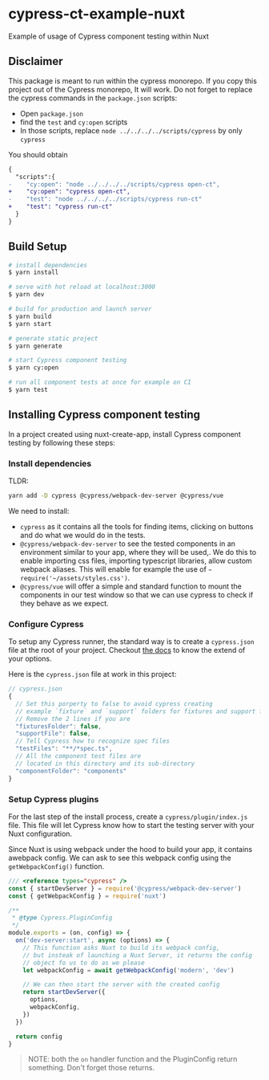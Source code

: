 # cypress-ct-example-nuxt

Example of usage of Cypress component testing within Nuxt

## Disclaimer

This package is meant to run within the cypress monorepo.
If you copy this project out of the Cypress monorepo, It will work.
Do not forget to replace the cypress commands in the `package.json` scripts:

- Open `package.json`
- find the `test` and `cy:open` scripts
- In those scripts, replace `node ../../../../scripts/cypress` by only `cypress`

You should obtain 

```diff
{
  "scripts":{
-    "cy:open": "node ../../../../scripts/cypress open-ct",
+    "cy:open": "cypress open-ct",
-    "test": "node ../../../../scripts/cypress run-ct"
+    "test": "cypress run-ct"
  }
}
```



## Build Setup

```bash
# install dependencies
$ yarn install

# serve with hot reload at localhost:3000
$ yarn dev

# build for production and launch server
$ yarn build
$ yarn start

# generate static project
$ yarn generate

# start Cypress component testing
$ yarn cy:open

# run all component tests at once for example on CI
$ yarn test
```

## Installing Cypress component testing

In a project created using nuxt-create-app, install Cypress component testing by following these steps:

### Install dependencies

TLDR:

```bash
yarn add -D cypress @cypress/webpack-dev-server @cypress/vue
```

We need to install:
- `cypress` as it contains all the tools for finding items, clicking on buttons and do what we would do in the tests.
- `@cypress/webpack-dev-server` to see the tested components in an environment similar to your app, where they will be used,. We do this to enable importing css files, importing typescript libraries, allow custom webpack aliases. This will enable for example the use of `~` `require('~/assets/styles.css')`.
- `@cypress/vue` will offer a simple and standard function to mount the components in our test window so that we can use cypress to check if they behave as we expect.


### Configure Cypress

To setup any Cypress runner, the standard way is to create a `cypress.json` file at the root of your project. Checkout [the docs](https://docs.cypress.io/guides/references/configuration) to know the extend of your options.

Here is the `cypress.json` file at work in this project:

```js
// cypress.json
{
  // Set this porperty to false to avoid cypress creating 
  // example `fixture` and `support` folders for fixtures and support files
  // Remove the 2 lines if you are
  "fixturesFolder": false,
  "supportFile": false,
  // Tell Cypress how to recognize spec files  
  "testFiles": "**/*spec.ts",
  // All the component test files are 
  // located in this directory and its sub-directory
  "componentFolder": "components"
}
```

### Setup Cypress plugins

For the last step of the install process, create a `cypress/plugin/index.js` file.
This file will let Cypress know how to start the testing server with your Nuxt configuration.

Since Nuxt is using webpack under the hood to build your app, it contains awebpack config.
We can ask to see this webpack config using the `getWebpackConfig()` function.

```js
/// <reference types="cypress" />
const { startDevServer } = require('@cypress/webpack-dev-server')
const { getWebpackConfig } = require('nuxt')

/**
 * @type Cypress.PluginConfig
 */
module.exports = (on, config) => {
  on('dev-server:start', async (options) => {
    // This function asks Nuxt to build its webpack config,
    // but insteak of launching a Nuxt Server, it returns the config 
    // object fo us to do as we please
    let webpackConfig = await getWebpackConfig('modern', 'dev')

    // We can then start the server with the created config
    return startDevServer({
      options,
      webpackConfig,
    })
  })

  return config
}
```

> NOTE: both the `on` handler function and the PluginConfig return something. Don't forget those returns.




